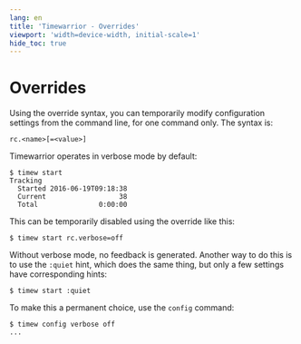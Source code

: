 ```yaml
---
lang: en
title: 'Timewarrior - Overrides'
viewport: 'width=device-width, initial-scale=1'
hide_toc: true
---
```


# Overrides

Using the override syntax, you can temporarily modify configuration
settings from the command line, for one command only.
The syntax is:

```
rc.<name>[=<value>]
```

Timewarrior operates in verbose mode by default:

```
$ timew start
Tracking 
  Started 2016-06-19T09:18:38
  Current                  38
  Total               0:00:00
```

This can be temporarily disabled using the override like this:

```
$ timew start rc.verbose=off
```

Without verbose mode, no feedback is generated.
Another way to do this
is to use the `:quiet` hint, which does the same thing, but only a few
settings have corresponding hints:

```
$ timew start :quiet
```

To make this a permanent choice, use the `config` command:

```
$ timew config verbose off
...
```
